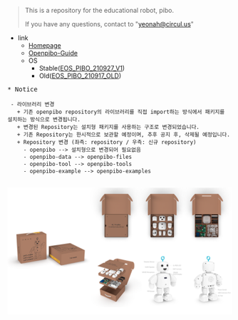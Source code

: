 >This is a repository for the educational robot, pibo.
>
>If you have any questions, contact to "yeonah@circul.us"   

* link
  + [Homepage](https://themaker.circul.us) 
  + [Openpibo-Guide](https://themakerrobot.github.io/x-openpibo/build/html/index.html)
  + OS
    - Stable([EOS_PIBO_210927_V1](https://drive.google.com/file/d/1Y43w3Fhkt03qdLUDVj7u1edxhlSaFXjE/view?usp=sharing))
    - Old([EOS_PIBO_210917_OLD](https://drive.google.com/file/d/1NoD_R2mcnc2nErGtSmuUe83CrJ3pOnbU/view?usp=sharing))

<pre>
* Notice
<code>
 - 라이브러리 변경
   + 기존 openpibo repository의 라이브러리를 직접 import하는 방식에서 패키지를 설치하는 방식으로 변경됩니다.
   + 변경된 Repository는 설치형 패키지를 사용하는 구조로 변경되었습니다.
   + 기존 Repository는 한시적으로 보관할 예정이며, 추후 공지 후, 삭제될 예정입니다.
   + Repository 변경 (좌측: repository / 우측: 신규 repository)
     - openpibo --> 설치형으로 변경되어 필요없음
     - openpibo-data --> openpibo-files
     - openpibo-tool --> openpibo-tools
     - openpibo-example --> openpibo-examples
</code>
</pre>
![bg](bg.png)
